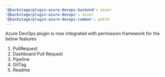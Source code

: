 ```yaml
---
'@backstage/plugin-azure-devops-backend': minor
'@backstage/plugin-azure-devops': minor
'@backstage/plugin-azure-devops-common': patch
---
```


Azure DevOps plugin is now integrated with permission framework for the below features

1. PullRequest
2. Dashboard Pull Request
3. Pipeline
4. GitTag
5. Readme
